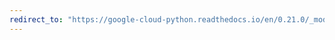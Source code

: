 ```yaml
---
redirect_to: "https://google-cloud-python.readthedocs.io/en/0.21.0/_modules/google/cloud/language/syntax.html"
---
```


